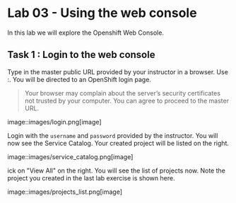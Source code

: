 # Lab 03 - Using the web console

In this lab we will explore the Openshift Web Console.

## Task 1 : Login to the web console

Type in the master public URL provided by your instructor in a browser. Use
<master public URL>:<port>. You will be directed to an OpenShift login page.

> Your browser may complain about the server’s security certificates not trusted by your computer. You can agree to proceed to the master URL.

[login]: ../images/login.png "Login"
image::images/login.png[image]

Login with the `username` and `password` provided by the instructor. You will now see the Service Catalog. Your created project will be listed on the right.

image::images/service_catalog.png[image]

ick on "View All" on the right. You will see the list of projects now.
Note the project you created in the last lab exercise is shown here.

image::images/projects_list.png[image]
